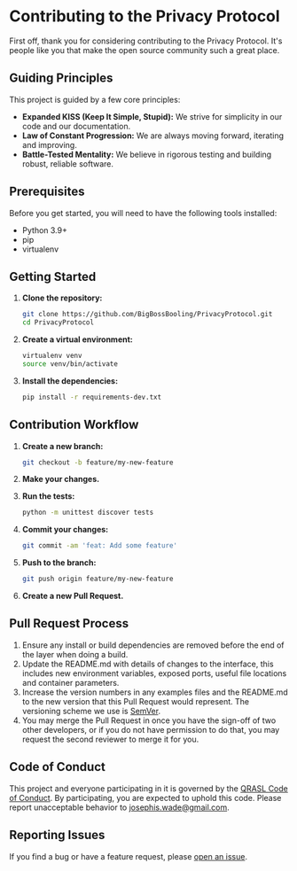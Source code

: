 # Contributing to the Privacy Protocol

First off, thank you for considering contributing to the Privacy Protocol. It's people like you that make the open source community such a great place.

## Guiding Principles

This project is guided by a few core principles:

*   **Expanded KISS (Keep It Simple, Stupid):** We strive for simplicity in our code and our documentation.
*   **Law of Constant Progression:** We are always moving forward, iterating and improving.
*   **Battle-Tested Mentality:** We believe in rigorous testing and building robust, reliable software.

## Prerequisites

Before you get started, you will need to have the following tools installed:

*   Python 3.9+
*   pip
*   virtualenv

## Getting Started

1.  **Clone the repository:**

    ```bash
    git clone https://github.com/BigBossBooling/PrivacyProtocol.git
    cd PrivacyProtocol
    ```

2.  **Create a virtual environment:**

    ```bash
    virtualenv venv
    source venv/bin/activate
    ```

3.  **Install the dependencies:**

    ```bash
    pip install -r requirements-dev.txt
    ```

## Contribution Workflow

1.  **Create a new branch:**

    ```bash
    git checkout -b feature/my-new-feature
    ```

2.  **Make your changes.**

3.  **Run the tests:**

    ```bash
    python -m unittest discover tests
    ```

4.  **Commit your changes:**

    ```bash
    git commit -am 'feat: Add some feature'
    ```

5.  **Push to the branch:**

    ```bash
    git push origin feature/my-new-feature
    ```

6.  **Create a new Pull Request.**

## Pull Request Process

1.  Ensure any install or build dependencies are removed before the end of the layer when doing a build.
2.  Update the README.md with details of changes to the interface, this includes new environment variables, exposed ports, useful file locations and container parameters.
3.  Increase the version numbers in any examples files and the README.md to the new version that this Pull Request would represent. The versioning scheme we use is [SemVer](http://semver.org/).
4.  You may merge the Pull Request in once you have the sign-off of two other developers, or if you do not have permission to do that, you may request the second reviewer to merge it for you.

## Code of Conduct

This project and everyone participating in it is governed by the [QRASL Code of Conduct](https://github.com/BigBossBooling/QRASL/blob/main/CODE_OF_CONDUCT.md). By participating, you are expected to uphold this code. Please report unacceptable behavior to [josephis.wade@gmail.com](mailto:josephis.wade@gmail.com).

## Reporting Issues

If you find a bug or have a feature request, please [open an issue](https://github.com/BigBossBooling/PrivacyProtocol/issues).
